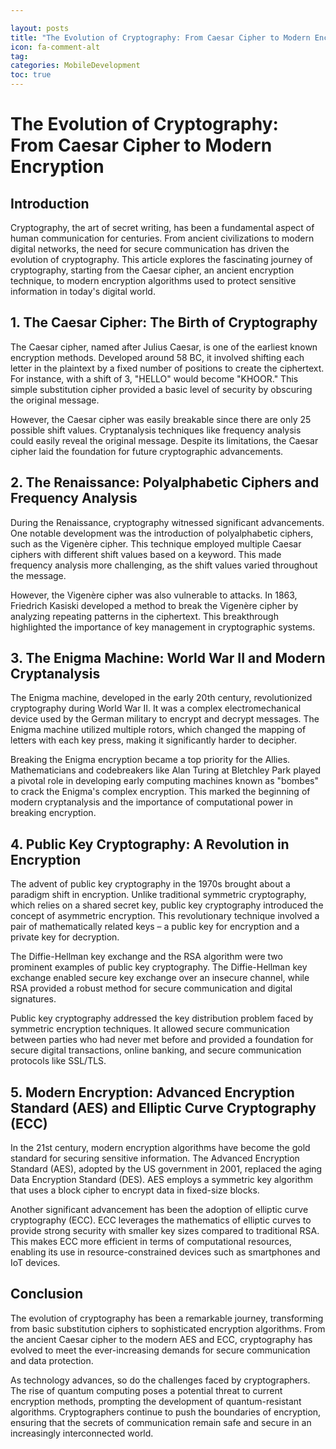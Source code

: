 ```yaml
---

layout: posts
title: "The Evolution of Cryptography: From Caesar Cipher to Modern Encryption"
icon: fa-comment-alt
tag:      
categories: MobileDevelopment
toc: true
---
```




# The Evolution of Cryptography: From Caesar Cipher to Modern Encryption

## Introduction

Cryptography, the art of secret writing, has been a fundamental aspect of human communication for centuries. From ancient civilizations to modern digital networks, the need for secure communication has driven the evolution of cryptography. This article explores the fascinating journey of cryptography, starting from the Caesar cipher, an ancient encryption technique, to modern encryption algorithms used to protect sensitive information in today's digital world.

## 1. The Caesar Cipher: The Birth of Cryptography

The Caesar cipher, named after Julius Caesar, is one of the earliest known encryption methods. Developed around 58 BC, it involved shifting each letter in the plaintext by a fixed number of positions to create the ciphertext. For instance, with a shift of 3, "HELLO" would become "KHOOR." This simple substitution cipher provided a basic level of security by obscuring the original message.

However, the Caesar cipher was easily breakable since there are only 25 possible shift values. Cryptanalysis techniques like frequency analysis could easily reveal the original message. Despite its limitations, the Caesar cipher laid the foundation for future cryptographic advancements.

## 2. The Renaissance: Polyalphabetic Ciphers and Frequency Analysis

During the Renaissance, cryptography witnessed significant advancements. One notable development was the introduction of polyalphabetic ciphers, such as the Vigenère cipher. This technique employed multiple Caesar ciphers with different shift values based on a keyword. This made frequency analysis more challenging, as the shift values varied throughout the message.

However, the Vigenère cipher was also vulnerable to attacks. In 1863, Friedrich Kasiski developed a method to break the Vigenère cipher by analyzing repeating patterns in the ciphertext. This breakthrough highlighted the importance of key management in cryptographic systems.

## 3. The Enigma Machine: World War II and Modern Cryptanalysis

The Enigma machine, developed in the early 20th century, revolutionized cryptography during World War II. It was a complex electromechanical device used by the German military to encrypt and decrypt messages. The Enigma machine utilized multiple rotors, which changed the mapping of letters with each key press, making it significantly harder to decipher.

Breaking the Enigma encryption became a top priority for the Allies. Mathematicians and codebreakers like Alan Turing at Bletchley Park played a pivotal role in developing early computing machines known as "bombes" to crack the Enigma's complex encryption. This marked the beginning of modern cryptanalysis and the importance of computational power in breaking encryption.

## 4. Public Key Cryptography: A Revolution in Encryption

The advent of public key cryptography in the 1970s brought about a paradigm shift in encryption. Unlike traditional symmetric cryptography, which relies on a shared secret key, public key cryptography introduced the concept of asymmetric encryption. This revolutionary technique involved a pair of mathematically related keys – a public key for encryption and a private key for decryption.

The Diffie-Hellman key exchange and the RSA algorithm were two prominent examples of public key cryptography. The Diffie-Hellman key exchange enabled secure key exchange over an insecure channel, while RSA provided a robust method for secure communication and digital signatures.

Public key cryptography addressed the key distribution problem faced by symmetric encryption techniques. It allowed secure communication between parties who had never met before and provided a foundation for secure digital transactions, online banking, and secure communication protocols like SSL/TLS.

## 5. Modern Encryption: Advanced Encryption Standard (AES) and Elliptic Curve Cryptography (ECC)

In the 21st century, modern encryption algorithms have become the gold standard for securing sensitive information. The Advanced Encryption Standard (AES), adopted by the US government in 2001, replaced the aging Data Encryption Standard (DES). AES employs a symmetric key algorithm that uses a block cipher to encrypt data in fixed-size blocks.

Another significant advancement has been the adoption of elliptic curve cryptography (ECC). ECC leverages the mathematics of elliptic curves to provide strong security with smaller key sizes compared to traditional RSA. This makes ECC more efficient in terms of computational resources, enabling its use in resource-constrained devices such as smartphones and IoT devices.

## Conclusion

The evolution of cryptography has been a remarkable journey, transforming from basic substitution ciphers to sophisticated encryption algorithms. From the ancient Caesar cipher to the modern AES and ECC, cryptography has evolved to meet the ever-increasing demands for secure communication and data protection.

As technology advances, so do the challenges faced by cryptographers. The rise of quantum computing poses a potential threat to current encryption methods, prompting the development of quantum-resistant algorithms. Cryptographers continue to push the boundaries of encryption, ensuring that the secrets of communication remain safe and secure in an increasingly interconnected world.
